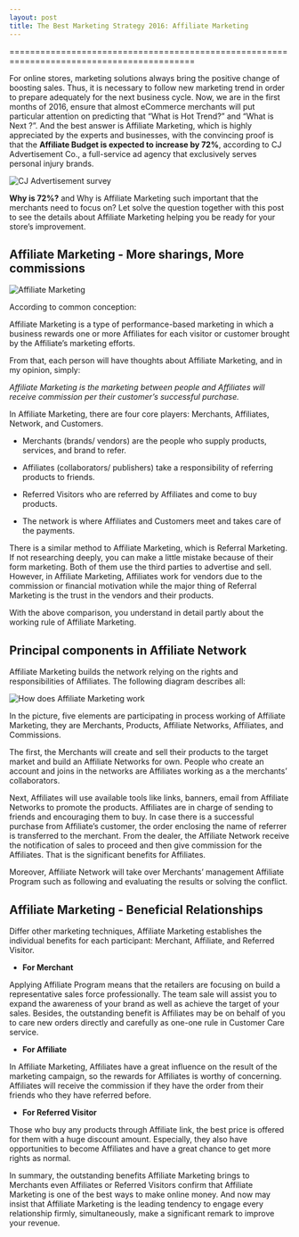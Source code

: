 ```yaml
---
layout: post
title: The Best Marketing Strategy 2016: Affiliate Marketing 
---
```

==========================================================================================

For online stores, marketing solutions always bring the positive change of boosting sales. Thus, it is necessary to follow new marketing trend in order to prepare adequately for the next business cycle. Now, we are in the first months of 2016, ensure that almost eCommerce merchants will put particular attention on predicting that “What is Hot Trend?” and “What is Next ?”. And the best answer is Affiliate Marketing, which is highly appreciated by the experts and businesses, with the convincing proof is that the **Affiliate Budget is expected to increase by 72%**, according to CJ Advertisement Co., a full-service ad agency that exclusively serves personal injury brands.


![CJ Advertisement survey](https://lh6.googleusercontent.com/mzkSJMm_lB7L6fbT02tFtvXWBsck6AeBXNUrcOhQrRMr2GoFWMpauwXds4GppnPS75NW1CqZ6bk8nGGNdCP6FtRMwF665GQQSmqLxO8G9YRzvmIGJr7KrcvDQ70aRzy4E8hZBefO)


**Why is 72%?** and Why is Affiliate Marketing such important that the merchants need to focus on? Let solve the question together with this post to see the details about Affiliate Marketing helping you be ready for your store’s improvement.

Affiliate Marketing - More sharings, More commissions
-------------------------------------------------------

![Affiliate Marketing](https://lh6.googleusercontent.com/h9X1B6L9Fus1LthHt1hq3oN1-YcfzwcZyJ2WNyQ9XLuvFerZiy19wQu7kSPZQe6LPOV7nLQ2C8z3LPwHT6I3P2eT0MMI8t3cPy3iAMq9juljd6WOyVclS7gwFRsd4VTHNcHDJoZI)

According to common conception:

Affiliate Marketing is a type of performance-based marketing in which a business rewards one or more Affiliates for each visitor or customer brought by the Affiliate’s marketing efforts.

From that, each person will have thoughts about Affiliate Marketing, and in my opinion, simply: 

*Affiliate Marketing is the marketing between people and Affiliates will receive commission per their customer’s successful purchase.*

In Affiliate Marketing, there are four core players: Merchants, Affiliates, Network, and Customers.

* Merchants (brands/ vendors) are the people who supply products, services, and brand to refer.

* Affiliates (collaborators/ publishers) take a responsibility of referring products to friends. 

* Referred Visitors who are referred by Affiliates and come to buy products.

* The network is where Affiliates and  Customers meet and takes care of the payments.

There is a similar method to Affiliate Marketing, which is Referral Marketing. If not researching deeply, you can make a little mistake because of their form marketing. Both of them use the third parties to advertise and sell. However, in Affiliate Marketing, Affiliates work for vendors due to the commission or financial motivation while the major thing of Referral Marketing is the trust in the vendors and their products.

With the above comparison, you understand in detail partly about the working rule of Affiliate Marketing.

Principal components in Affiliate Network
--------------------------------------------

Affiliate Marketing builds the network relying on the rights and responsibilities of Affiliates. The following diagram describes all:

![How does Affiliate Marketing work](https://lh4.googleusercontent.com/xBdWMvR53ZNnko3bDgDkH4OG0BPeUeTGGneVz6qaRk0kveCCmvWS0Ke0FwA9m_R-_cn4_RA_OXqt9tWhhT-hBOg1SSn9luMWFfmDESn1tAwGFHuCa-1pLE0DcnGW2eINdsxC2oca)

In the picture, five elements are participating in process working of Affiliate Marketing, they are Merchants, Products, Affiliate Networks, Affiliates, and Commissions.

The first, the Merchants will create and sell their products to the target market and build an Affiliate Networks for own. People who create an account and joins in the networks are Affiliates working as a the merchants’ collaborators. 

Next, Affiliates will use available tools like links, banners, email from Affiliate Networks to promote the products. Affiliates are in charge of sending to friends and encouraging them to buy. In case there is a successful purchase from Affiliate’s customer, the order enclosing the name of referrer is transferred to the merchant. From the dealer, the Affiliate Network receive the notification of sales to proceed and then give commission for the Affiliates. That is the significant benefits for Affiliates.

Moreover, Affiliate Network will take over Merchants’ management Affiliate Program such as following and evaluating the results or solving the conflict.

Affiliate Marketing - Beneficial Relationships
--------------------------------------------------

Differ other marketing techniques, Affiliate Marketing establishes the individual benefits for each participant: Merchant, Affiliate, and Referred Visitor.

* **For Merchant**

Applying Affiliate Program means that the retailers are focusing on build a representative sales force professionally. The team sale will assist you to expand the awareness of your brand as well as achieve the target of your sales. Besides, the outstanding benefit is Affiliates may be on behalf of you to care new orders directly and carefully as one-one rule in Customer Care service.

* **For Affiliate**

In Affiliate Marketing, Affiliates have a great influence on the result of the marketing campaign, so the rewards for Affiliates is worthy of concerning. Affiliates will receive the commission if they have the order from their friends who they have referred before. 

* **For Referred Visitor**

Those who buy any products through Affiliate link, the best price is offered for them with a huge discount amount. Especially, they also have opportunities to become Affiliates and have a great chance to get more rights as normal.

In summary, the outstanding benefits Affiliate Marketing brings to Merchants even Affiliates or Referred Visitors confirm that Affiliate Marketing is one of the best ways to make online money. And now may insist that Affiliate Marketing is the leading tendency to engage every relationship firmly, simultaneously, make a significant remark to improve your revenue. 

